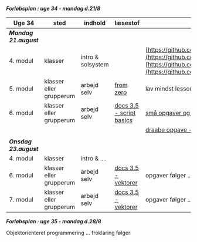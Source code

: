 ***Forløbsplan : uge 34 - mandag d.21/8***

| Uge 34                 | sted                    | indhold                                          | læsestof                                                                                                  | opgaver/løsninger                         |
|------------------------|-------------------------|--------------------------------------------------|-----------------------------------------------------------------------------------------------------------|-------------------------------------------|
| ***Mandag 21.august*** |                         |                                                  |                                                                                                           |                                           |
| 4. modul               | klasser                 | intro & solsystem                                |                                                                                                           | [https://github.com/digitaltdesignlyngby/solsystem_opgaven](https://github.com/digitaltdesignlyngby/solsystem_opgaven)  [https://github.com/digitaltdesignlyngby/solsystem2](https://github.com/digitaltdesignlyngby/solsystem2)|
| 5. modul               | klasser eller grupperum | arbejd selv                                      | [from zero](https://gdquest.github.io/learn-gdscript/)                                                    | lav mindst lesson 14 til 28               |
| 6. modul               | klasser eller grupperum | arbejd selv                                      | [docs 3.5 - script basics](https://docs.godotengine.org/en/3.5/tutorials/scripting/gdscript/index.html)   | [små opgaver og indbyggede funktioner](opgaver_basic.pdf)|
|                        |                         |                                                  |                                                                                                           | [draabe opgave - brug af class](opgave_draaber.md) |
|                        |                         |                                                  |                                                                                                           |                                           |
| ***Onsdag 23.august*** |                         |                                                  |                                                                                                           |                                           |
| 4. modul               | klasser                 | intro  &  ....                                   |                                                                                                           |                                           |
| 6. modul               | klasser eller grupperum | arbejd selv                                      | [docs 3.5 - vektorer](https://docs.godotengine.org/en/stable/tutorials/math/vector_math.html#)            | opgaver følger ...                        |
| 7. modul               | klasser eller grupperum | arbejd selv                                      | [docs 3.5 - vektorer](https://docs.godotengine.org/en/stable/tutorials/math/vector_math.html#)            | opgaver følger ...                        |


***Forløbsplan : uge 35 - mandag d.28/8***

Objektorienteret programmering ... froklaring følger 

